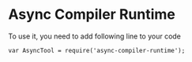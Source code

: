 # Async Compiler Runtime

To use it, you need to add following line to your code
```
var AsyncTool = require('async-compiler-runtime');
```
